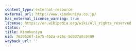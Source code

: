 ```yaml
---
content_type: external-resource
external_url: http://www.kinokuniya.co.jp/
has_external_license_warning: true
license: https://en.wikipedia.org/wiki/All_rights_reserved
status: ''
title: Kinokuniya
uid: 7629526f-1e75-4b2a-a26c-5d037a8c9409
wayback_url: ''
---
```

